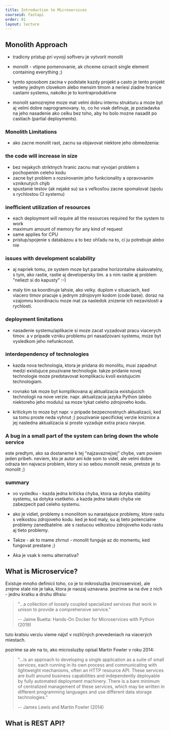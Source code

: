 ```yaml
---
title: Introduction to Microservices
courseid: fastapi
order: 01
layout: lecture
---
```


## Monolith Approach

* tradicny pristup pri vyvoji softveru je vytvorit monolit

* monolit - vtipne pomenovanie, ak chceme oznacit single element containing everything ;)

* tymto sposobom zacina v podstate kazdy projekt a casto je tento projekt vedeny jednym clovekom alebo mensim timom a neriesi ziadne hranice castami systemu, nakolko je to kontraproduktivne

* monolit samozrejme moze mat velmi dobru internu strukturu a moze byt aj velmi dobre naprogramovany. to, co ho vsak definuje, je poziadavka na jeho nasadenie ako celku bez toho, aby ho bolo mozne nasadit po castiach (partial deployments).

### Monolith Limitations

* ako zacne monolit rast, zacnu sa objavovat niektore jeho obmedzenia:

### the code will increase in size

* bez nejakych striktnych hranic zacnu mat vyvojari problem s pochopenim celeho kodu
* zacne byt problem s rozsirovanim jeho funkcionality a opravovanim vzniknutých chýb
* spustanie testov (ak nejaké su) sa s veľkosťou zacne spomalovat (spolu s rychlostou CI systemu)


### inefficient utilization of resources

* each deployment will require all the resources required for the system to work
* maximum amount of memory for any kind of request
* same applies for CPU
* prístup/spojenie s databázou a to bez ohľadu na to, ci ju potrebuje alebo nie


### issues with development scalability

* aj napriek tomu, ze system moze byt paradne horizontalne skalovatelny, s tym, ako rastie, rastie aj developersky tim. a s nim rastie aj problem "neliezt si do kapusty" :-) 

* maly tim sa koordinuje lahsie, ako velky. duplom v situaciach, ked viacero timov pracuje s jednym zdrojovym kodom (code base). doraz na vzajomnu koordinaciu moze mat za nasledok znizenie ich nezavislosti a rychlosti.


### deployment limitations

* nasadenie systemu/aplikacie si moze zacat vyzadovat pracu viacerych timov. a v pripade vzniku problemu pri nasadzovani systemu, moze byt vysledkom jeho nefunkcnost.


### interdependency of technologies

* kazda nova technologia, ktora je pridana do monolitu, musi zapadnut medzi existujuce pouzivane technologie. takze pridanie novej technologie moze predstavovat komplikaciu kvoli existujucim technologiam.

* rovnako tak moze byt komplikovana aj aktualizacia existujucich technologii na nove verzie. napr. aktualizacia jazyka Python (alebo niektoreho jeho modulu) sa moze tykat celeho zdrojoveho kodu.

* kritickym to moze byt napr. v pripade bezpecnostnych aktualizacii, ked sa tomu proste neda vyhnut ;) pouzivanie specifickej verzie kniznice a jej nasledna aktualizacia si proste vyzaduje extra pracu navyse.


### A bug in a small part of the system can bring down the whole service

este predtym, ako sa dostaneme k tej "najzavaznejsej" chybe, vam poviem jeden pribeh. neviem, kto je autor ani kde som to videl, ale velmi dobre odraza ten najvacsi problem, ktory si so sebou monolit nesie, pretoze je to monolit ;)


### summary

* vo vysledku - kazda jedna kriticka chyba, ktora sa dotyka stability systemu, sa dotyka vsetkeho. a kazda jedna takato chyba vie zabezpecit pad celeho systemu.

* ako je vidiet, problemy s monolitom su narastajuce problemy, ktore rastu s velkostou zdrojoveho kodu. ked je kod maly, su aj tieto potencialne problemy zanedbatelne. ale s rastucou velkostou zdrojoveho kodu rastu aj tieto problemy.

* Takze - ak to mame zhrnut - monolit funguje az do momentu, ked fungovat prestane ;)

* Aka je vsak k nemu alternativa?


## What is Microservice?

Existuje mnoho definicii toho, co je to mikrosluzba (microservice), ale zrejme stale nie je taka, ktora je naozaj uznavana. pozrime sa na dve z nich - jednu kratku a druhu dlhsiu:

> "...a collection of loosely coupled specialized services that work in unison to provide a comprehensive service."
> 
> -- Jaime Buelta: Hands-On Docker for Microservices with Python (2019)

tuto kratsiu verziu vieme nájsť v rozličných prevedeniach na viacerých miestach.

pozrime sa ale na to, ako microsluzby opísal Martin Fowler v roku 2014:

> "...is an approach to developing a single application as a suite of small services, each running in its own process and communicating with lightweight mechanisms, often an HTTP resource API. These services are built around business capabilities and independently deployable by fully automated deployment machinery. There is a bare minimum of centralized management of these services, which may be written in different programming languages and use different data storage technologies."
> 
> -- James Lewis and Martin Fowler (2014)


## What is REST API?
